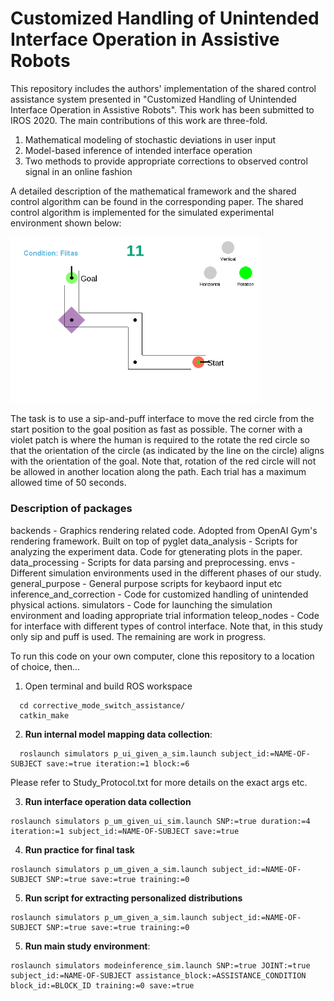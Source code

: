 # Customized Handling of Unintended Interface Operation in Assistive Robots

This repository includes the authors' implementation of the shared control assistance system presented in "Customized Handling of Unintended Interface Operation in Assistive Robots". This work has been submitted to IROS 2020. The main contributions of this work are three-fold.

1. Mathematical modeling of stochastic deviations in user input
2. Model-based inference of intended interface operation
3. Two methods to provide appropriate corrections to observed control signal in an online fashion

 A detailed description of the mathematical framework and the shared control algorithm can be found in the corresponding paper.
 The shared control algorithm is implemented for the simulated experimental environment shown below:

<img src=./images/SimulationEnv.png alt="Simulation Environment" width="400px"/>

The task is to use a sip-and-puff interface to move the red circle from the start position to the goal position as fast as possible.
The corner with a violet patch is where the human is required to the rotate the red circle so that the orientation of the circle (as indicated by the line on the circle) aligns with the orientation of the goal. Note that, rotation of the red circle will not be allowed in another location along the path.
Each trial has a maximum allowed time of 50 seconds.

### Description of packages

backends - Graphics rendering related code. Adopted from OpenAI Gym's rendering framework. Built on top of pyglet
data_analysis - Scripts for analyzing the experiment data. Code for gtenerating plots in the paper.
data_processing - Scripts for data parsing and preprocessing.
envs - Different simulation environments used in the different phases of our study.
general_purpose - General purpose scripts for keybaord input etc
inference_and_correction - Code for customized handling of unintended physical actions.
simulators - Code for launching the simulation environment and loading appropriate trial information
teleop_nodes - Code for interface with different types of control interface. Note that, in this study only sip and puff is used. The remaining are work in progress.

To run this code on your own computer, clone this repository to a location of choice, then...
1. Open terminal and build ROS workspace
```Shell
  cd corrective_mode_switch_assistance/
  catkin_make
  ```
2. **Run internal model mapping data collection**:
```Shell
  roslaunch simulators p_ui_given_a_sim.launch subject_id:=NAME-OF-SUBJECT save:=true iteration:=1 block:=6
  ```
Please refer to Study_Protocol.txt for more details on the exact args etc.

3. **Run interface operation data collection**
  ```Shell
  roslaunch simulators p_um_given_ui_sim.launch SNP:=true duration:=4 iteration:=1 subject_id:=NAME-OF-SUBJECT save:=true
  ```

4. **Run practice for final task**
  ```Shell
  roslaunch simulators p_um_given_a_sim.launch subject_id:=NAME-OF-SUBJECT SNP:=true save:=true training:=0
  ```

5. **Run script for extracting personalized distributions**
```Shell
roslaunch simulators p_um_given_a_sim.launch subject_id:=NAME-OF-SUBJECT SNP:=true save:=true training:=0
```

5. **Run main study environment**:
 ```Shell
 roslaunch simulators modeinference_sim.launch SNP:=true JOINT:=true subject_id:=NAME-OF-SUBJECT assistance_block:=ASSISTANCE_CONDITION block_id:=BLOCK_ID training:=0 save:=true
  ```

